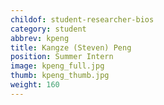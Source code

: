 ```yaml
---
childof: student-researcher-bios
category: student
abbrev: kpeng
title: Kangze (Steven) Peng
position: Summer Intern
image: kpeng_full.jpg
thumb: kpeng_thumb.jpg
weight: 160
---
```

